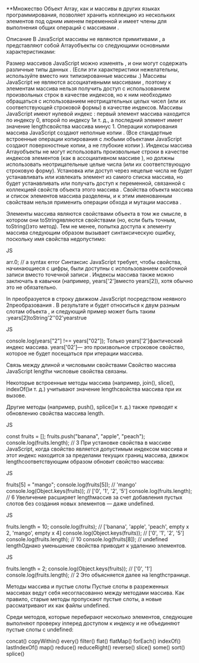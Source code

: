 **Множество
Объект Array, как и массивы в других языках программирования, позволяет хранить коллекцию из нескольких элементов под одним именем переменной и имеет члены для выполнения общих операций с массивами .

Описание
В JavaScript массивы не являются примитивами , а представляют собой Arrayобъекты со следующими основными характеристиками:

Размер массивов JavaScript можно изменять , и они могут содержать различные типы данных . (Если эти характеристики нежелательны, используйте вместо них типизированные массивы .)
Массивы JavaScript не являются ассоциативными массивами , поэтому к элементам массива нельзя получить доступ с использованием произвольных строк в качестве индексов, но к ним необходимо обращаться с использованием неотрицательных целых чисел (или их соответствующей строковой формы) в качестве индексов.
Массивы JavaScript имеют нулевой индекс : первый элемент массива находится по индексу 0, второй по индексу 1и т. д., а последний элемент имеет значение lengthсвойства массива минус 1.
Операции копирования массива JavaScript создают неполные копии . (Все стандартные встроенные операции копирования с любыми объектами JavaScript создают поверхностные копии, а не глубокие копии ).
Индексы массива
Arrayобъекты не могут использовать произвольные строки в качестве индексов элементов (как в ассоциативном массиве ), но должны использовать неотрицательные целые числа (или их соответствующую строковую форму). Установка или доступ через нецелые числа не будет устанавливать или извлекать элемент из самого списка массива, но будет устанавливать или получать доступ к переменной, связанной с коллекцией свойств объекта этого массива . Свойства объекта массива и список элементов массива разделены, и к этим именованным свойствам нельзя применить операции обхода и мутации массива .

Элементы массива являются свойствами объекта в том же смысле, в котором они toStringявляются свойствами (но, если быть точным, toString()это метод). Тем не менее, попытка доступа к элементу массива следующим образом вызывает синтаксическую ошибку, поскольку имя свойства недопустимо:

JS

arr.0; // a syntax error
Синтаксис JavaScript требует, чтобы свойства, начинающиеся с цифры, были доступны с использованием скобочной записи вместо точечной записи . Индексы массива также можно заключать в кавычки (например, years['2']вместо years[2]), хотя обычно это не обязательно.

In преобразуется в строку движком JavaScript посредством неявного 2преобразования . В результате и будет относиться к двум разным слотам объекта , и следующий пример может быть таким :years[2]toString'2''02'yearstrue

JS

console.log(years["2"] !== years["02"]);
Только years['2']фактический индекс массива. years['02']— это произвольное строковое свойство, которое не будет посещаться при итерации массива.

Связь между длиной и числовыми свойствами
Свойство массива JavaScript lengthи числовые свойства связаны.

Некоторые встроенные методы массива (например, join(), slice(), indexOf()и т. д.) учитывают значение lengthсвойства массива при их вызове.

Другие методы (например, push(), splice()и т. д.) также приводят к обновлению свойства массива length.

JS

const fruits = [];
fruits.push("banana", "apple", "peach");
console.log(fruits.length); // 3
При установке свойства в массиве JavaScript, когда свойство является допустимым индексом массива и этот индекс находится за пределами текущих границ массива, движок lengthсоответствующим образом обновит свойство массива:

JS

fruits[5] = "mango";
console.log(fruits[5]); // 'mango'
console.log(Object.keys(fruits)); // ['0', '1', '2', '5']
console.log(fruits.length); // 6
Увеличение расширяет lengthмассив за счет добавления пустых слотов без создания новых элементов — даже undefined.

JS

fruits.length = 10;
console.log(fruits); // ['banana', 'apple', 'peach', empty x 2, 'mango', empty x 4]
console.log(Object.keys(fruits)); // ['0', '1', '2', '5']
console.log(fruits.length); // 10
console.log(fruits[8]); // undefined
lengthОднако уменьшение свойства приводит к удалению элементов.

JS

fruits.length = 2;
console.log(Object.keys(fruits)); // ['0', '1']
console.log(fruits.length); // 2
Это объясняется далее на lengthстранице.

Методы массива и пустые слоты
Пустые слоты в разреженных массивах ведут себя несогласованно между методами массива. Как правило, старые методы пропускают пустые слоты, а новые рассматривают их как файлы undefined.

Среди методов, которые перебирают несколько элементов, следующие выполняют проверку inперед доступом к индексу и не объединяют пустые слоты с undefined:

concat()
copyWithin()
every()
filter()
flat()
flatMap()
forEach()
indexOf()
lastIndexOf()
map()
reduce()
reduceRight()
reverse()
slice()
some()
sort()
splice()
